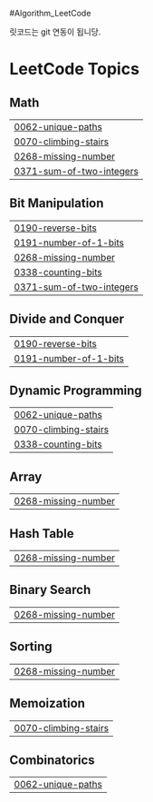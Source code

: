 #Algorithm_LeetCode

릿코드는 git 연동이 됩니당.

<!---LeetCode Topics Start-->
# LeetCode Topics
## Math
|  |
| ------- |
| [0062-unique-paths](https://github.com/yoru-choi/Algorithm_LeetCode/tree/master/0062-unique-paths) |
| [0070-climbing-stairs](https://github.com/yoru-choi/Algorithm_LeetCode/tree/master/0070-climbing-stairs) |
| [0268-missing-number](https://github.com/yoru-choi/Algorithm_LeetCode/tree/master/0268-missing-number) |
| [0371-sum-of-two-integers](https://github.com/yoru-choi/Algorithm_LeetCode/tree/master/0371-sum-of-two-integers) |
## Bit Manipulation
|  |
| ------- |
| [0190-reverse-bits](https://github.com/yoru-choi/Algorithm_LeetCode/tree/master/0190-reverse-bits) |
| [0191-number-of-1-bits](https://github.com/yoru-choi/Algorithm_LeetCode/tree/master/0191-number-of-1-bits) |
| [0268-missing-number](https://github.com/yoru-choi/Algorithm_LeetCode/tree/master/0268-missing-number) |
| [0338-counting-bits](https://github.com/yoru-choi/Algorithm_LeetCode/tree/master/0338-counting-bits) |
| [0371-sum-of-two-integers](https://github.com/yoru-choi/Algorithm_LeetCode/tree/master/0371-sum-of-two-integers) |
## Divide and Conquer
|  |
| ------- |
| [0190-reverse-bits](https://github.com/yoru-choi/Algorithm_LeetCode/tree/master/0190-reverse-bits) |
| [0191-number-of-1-bits](https://github.com/yoru-choi/Algorithm_LeetCode/tree/master/0191-number-of-1-bits) |
## Dynamic Programming
|  |
| ------- |
| [0062-unique-paths](https://github.com/yoru-choi/Algorithm_LeetCode/tree/master/0062-unique-paths) |
| [0070-climbing-stairs](https://github.com/yoru-choi/Algorithm_LeetCode/tree/master/0070-climbing-stairs) |
| [0338-counting-bits](https://github.com/yoru-choi/Algorithm_LeetCode/tree/master/0338-counting-bits) |
## Array
|  |
| ------- |
| [0268-missing-number](https://github.com/yoru-choi/Algorithm_LeetCode/tree/master/0268-missing-number) |
## Hash Table
|  |
| ------- |
| [0268-missing-number](https://github.com/yoru-choi/Algorithm_LeetCode/tree/master/0268-missing-number) |
## Binary Search
|  |
| ------- |
| [0268-missing-number](https://github.com/yoru-choi/Algorithm_LeetCode/tree/master/0268-missing-number) |
## Sorting
|  |
| ------- |
| [0268-missing-number](https://github.com/yoru-choi/Algorithm_LeetCode/tree/master/0268-missing-number) |
## Memoization
|  |
| ------- |
| [0070-climbing-stairs](https://github.com/yoru-choi/Algorithm_LeetCode/tree/master/0070-climbing-stairs) |
## Combinatorics
|  |
| ------- |
| [0062-unique-paths](https://github.com/yoru-choi/Algorithm_LeetCode/tree/master/0062-unique-paths) |
<!---LeetCode Topics End-->